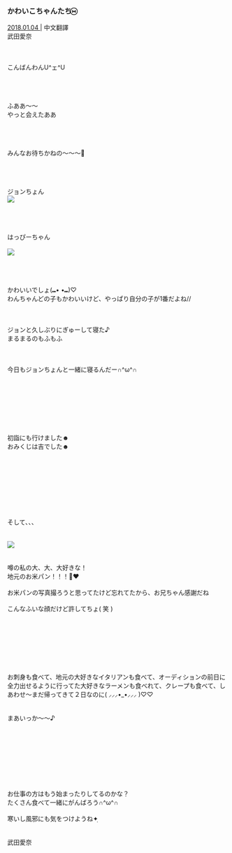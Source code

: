 ### かわいこちゃんたち⑅⃝︎
<a target="_blank" rel="noreferrer noopener" href="http://blog.nanabunnonijyuuni.com/s/n227/diary/detail/171?ima=3212&cd=blog">2018.01.04 </a>| 中文翻譯<a target="_blank" rel="noreferrer noopener" href=""></a><br>
武田愛奈<br><br><br><br>
こんばんわんU^ェ^U<br><br><br><br><br>
ふああ〜〜<br>
やっと会えたああ<br><br><br><br><br>
みんなお待ちかねの〜〜〜🐾<br><br><br><br><br>
ジョンちょん<br>
<img src="../../../../../Album/Backup/Blog/Aina/Jan2018/20180104_Blog_Aina_1.jpg"><br><br><br><br><br>
はっぴーちゃん<br><br>
<img src="../../../../../Album/Backup/Blog/Aina/Jan2018/20180104_Blog_Aina_2.jpg"><br><br><br><br><br>
かわいいでしょ(⑉︎• •⑉︎)♡<br>
わんちゃんどの子もかわいいけど、やっぱり自分の子が1番だよね//<br><br><br><br>
ジョンと久しぶりにぎゅーして寝た♪<br>
まるまるのもふもふ<br><br><br><br>
今日もジョンちょんと一緒に寝るんだー∩^ω^∩<br><br><br><br><br><br><br><br><br>
初詣にも行けました☻<br>
おみくじは吉でした☻<br><br><br><br><br><br><br><br><br><br>
そして、、、<br><br><br>
<img src="../../../../../Album/Backup/Blog/Aina/Jan2018/20180104_Blog_Aina_3.jpg"><br><br><br>
噂の私の大、大、大好きな！<br>
地元のお米パン！！！🥖❤️<br><br>
お米パンの写真撮ろうと思ってたけど忘れてたから、お兄ちゃん感謝だね<br><br>
こんなふいな顔だけど許してちょ( 笑 )<br><br><br><br><br><br><br><br><br>
お刺身も食べて、地元の大好きなイタリアンも食べて、オーディションの前日に全力出せるように行ってた大好きなラーメンも食べれて、クレープも食べて、しあわせ〜まだ帰ってきて２日なのに( ⸝⸝⸝•_•⸝⸝⸝ )♡︎♡︎<br><br><br>
まあいっか〜〜♪<br><br><br><br><br><br><br><br><br><br>
お仕事の方はもう始まったりしてるのかな？<br>
たくさん食べて一緒にがんばろう∩^ω^∩<br><br>
寒いし風邪にも気をつけようね✦ฺ︎<br><br><br>
武田愛奈